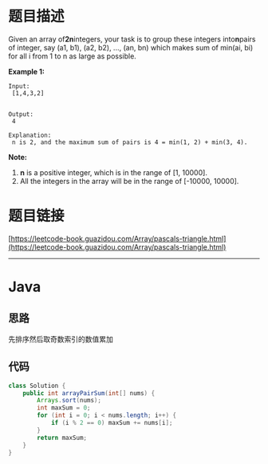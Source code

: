 # 题目描述

Given an array of**2n**integers, your task is to group these integers into**n**pairs of integer, say \(a1, b1\), \(a2, b2\), ..., \(an, bn\) which makes sum of min\(ai, bi\) for all i from 1 to n as large as possible.

**Example 1:**  


```
Input:
 [1,4,3,2]


Output:
 4

Explanation:
 n is 2, and the maximum sum of pairs is 4 = min(1, 2) + min(3, 4).

```



**Note:**  


1. **n**
   is a positive integer, which is in the range of \[1, 10000\].
2. All the integers in the array will be in the range of \[-10000, 10000\].



# 题目链接

[https://leetcode-book.guazidou.com/Array/pascals-triangle.html](https://leetcode-book.guazidou.com/Array/pascals-triangle.html)

---

# Java

## 思路

先排序然后取奇数索引的数值累加

## 代码

```java
class Solution {
    public int arrayPairSum(int[] nums) {
        Arrays.sort(nums);
        int maxSum = 0;
        for (int i = 0; i < nums.length; i++) {
            if (i % 2 == 0) maxSum += nums[i];
        }
        return maxSum;
    }
}
```



